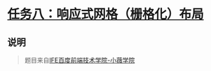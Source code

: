 # [任务八：响应式网格（栅格化）布局](https://mayfulq.github.io/ife2017/XiaoWei/task-8/index.html)
## 说明
>题目来自[IFE百度前端技术学院-小薇学院](http://ife.baidu.com/course/detail/id/104)